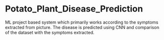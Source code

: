 # Potato_Plant_Disease_Prediction
ML project based system which primarily works according to the symptoms extracted from picture. The disease is  predicted using CNN and comparison of the dataset with the symptoms extracted.
